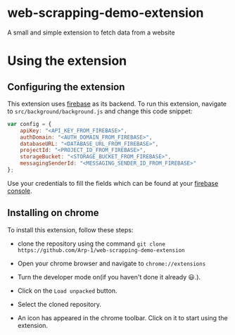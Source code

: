 # web-scrapping-demo-extension
A small and simple extension to fetch data from a website

# Using the extension

## Configuring the extension

This extension uses [firebase](https://www.firebase.google.com/) as its backend. To run this extension, navigate to `src/background/background.js` and change this code snippet:
```js 
var config = {
    apiKey: "<API_KEY_FROM_FIREBASE>",
    authDomain: "<AUTH_DOMAIN_FROM_FIREBASE>",
    databaseURL: "<DATABASE_URL_FROM_FIREBASE>",
    projectId: "<PROJECT_ID_FROM_FIREBASE>",
    storageBucket: "<STORAGE_BUCKET_FROM_FIREBASE>",
    messagingSenderId: "<MESSAGING_SENDER_ID_FROM_FIREBASE>"
};
```

Use your credentials to fill the fields which can be found at your [firebase console](https://www.console.firebase.google.com).

## Installing on chrome

To install this extension, follow these steps:

* clone the repository using the command `git clone https://github.com/Arp-1/web-scrapping-demo-extension` 

* Open your chrome browser and navigate to `chrome://extensions`

* Turn the developer mode on(if you haven't done it already :smiley:.).

* Click on the `Load unpacked` button.

* Select the cloned repository.

* An icon has appeared in the chrome toolbar. Click on it to start using the extension.

